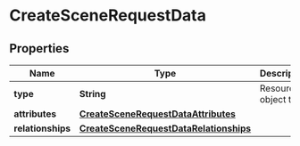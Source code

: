 

# CreateSceneRequestData


## Properties

Name | Type | Description | Notes
------------ | ------------- | ------------- | -------------
**type** | **String** | Resource object type. | 
**attributes** | [**CreateSceneRequestDataAttributes**](CreateSceneRequestDataAttributes.md) |  | 
**relationships** | [**CreateSceneRequestDataRelationships**](CreateSceneRequestDataRelationships.md) |  |  [optional]




